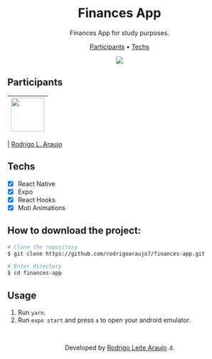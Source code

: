 ﻿<h1 align="center">
  Finances App
</h1>

<p align="center">
  Finances App for study purposes.
</p>

<p align="center">
  <a href="#participants">Participants</a> •
  <a href="#techs">Techs</a>
</p>


<div align="center">
  <img src="https://iili.io/H7CP6vt.png" />
</div>

## Participants

| [<img src="https://avatars.githubusercontent.com/rodrigoaraujo7" width="75px;"/>](https://github.com/rodrigoaraujo7) |
| :------------------------------------------------------------------------------------------------------------------------: |


| [Rodrigo L. Araujo](https://github.com/rodrigoaraujo7)

## Techs

- [x] React Native
- [x] Expo
- [x] React Hooks
- [x] Moti Animations

## How to download the project:

```bash
# Clone the repository
$ git clone https://github.com/rodrigoaraujo7/finances-app.git

# Enter directory
$ cd finances-app
```

## Usage

1. Run `yarn`.<br />
2. Run `expo start` and press `a` to open your android emulator.<br />

<br/>

<p align="center"> Developed by <a href="https://www.linkedin.com/in/rodrigo-leite-araujo-a2a1b119b/">Rodrigo Leite Araujo</a> ⚓</p>
